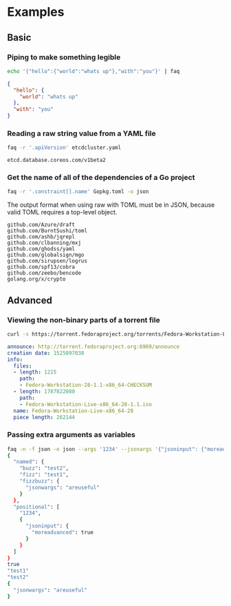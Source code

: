 # Examples

## Basic

### Piping to make something legible

```sh
echo '{"hello":{"world":"whats up"},"with":"you"}' | faq
```

```json
{
  "hello": {
    "world": "whats up"
  },
  "with": "you"
}

```

### Reading a raw string value from a YAML file

```sh
faq -r '.apiVersion' etcdcluster.yaml
```
```
etcd.database.coreos.com/v1beta2
```

### Get the name of all of the dependencies of a Go project

```sh
faq -r '.constraint[].name' Gopkg.toml -o json
```

The output format when using raw with TOML must be in JSON, because valid TOML requires a top-level object.

```
github.com/Azure/draft
github.com/BurntSushi/toml
github.com/ashb/jqrepl
github.com/clbanning/mxj
github.com/ghodss/yaml
github.com/globalsign/mgo
github.com/sirupsen/logrus
github.com/spf13/cobra
github.com/zeebo/bencode
golang.org/x/crypto
```

## Advanced

### Viewing the non-binary parts of a torrent file

```sh
curl -s https://torrent.fedoraproject.org/torrents/Fedora-Workstation-Live-x86_64-28.torrent | faq -f bencode -o yaml 'del(.info.pieces)'
```

```yaml
announce: http://torrent.fedoraproject.org:6969/announce
creation date: 1525097038
info:
  files:
  - length: 1215
    path:
    - Fedora-Workstation-28-1.1-x86_64-CHECKSUM
  - length: 1787822080
    path:
    - Fedora-Workstation-Live-x86_64-28-1.1.iso
  name: Fedora-Workstation-Live-x86_64-28
  piece length: 262144
```

### Passing extra arguments as variables

```sh
faq -n -f json -o json --args '1234' --jsonargs '{"jsoninput": {"moreadvanced": true}}' --kwargs 'fizz=test1' --kwargs 'buzz=test2' --jsonkwargs 'fizzbuzz={"jsonwargs": "areuseful"}' '$ARGS, $ARGS.positional[1].jsoninput.moreadvanced, $fizz, $buzz, $fizzbuzz'
{
  "named": {
    "buzz": "test2",
    "fizz": "test1",
    "fizzbuzz": {
      "jsonwargs": "areuseful"
    }
  },
  "positional": [
    "1234",
    {
      "jsoninput": {
        "moreadvanced": true
      }
    }
  ]
}
true
"test1"
"test2"
{
  "jsonwargs": "areuseful"
}
```
